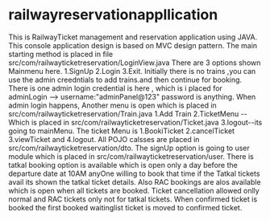 # railwayreservationappllication
This is RailwayTicket management and reservation application using JAVA.
This console application design is based on MVC design pattern.
The main starting method is placed in file src/com/railwayticketreservation/LoginView.java
There are 3 options shown Mainmenu here.
1.SignUp 2.Login 3.Exit.
Initially there is no trains ,you can use the admin creedntials to add trains.and then continue for booking.
There is one admin login credential is here , which is i placed for adminLogin --> username:"adminPanel@123" password is anything.
When admin login happens, Another menu is open which is placed in src/com/railwayticketreservation/Train.java
1.Add Train 2.TicketMenu --Which is placed in src/com/railwayticketreservation/Ticket.java 3.logout--its going to mainMenu. 
The ticket Menu is 1.BookiTicket 2.cancelTicket 3.viewTicket and 4.logout.
All POJO calsses are placed in src/com/railwayticketreservation/dto.
The signUp option is going to user module which is placed in src/com/railwayticketreservation/user.
There is tatkal booking option is available which is open only a day before the departure date at 10AM anyOne willing to book that time if the Tatkal tickets avail its shown the tatkal ticket details.
Also RAC bookings are alos available which is open when all tickets are booked.
Ticket cancellation allowed onlly normal and RAC tickets only not for tatkal tickets.
When confirmed ticket is booked the first booked waitinglist ticket is moved to confirmed ticket.
